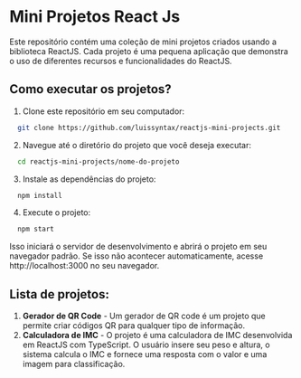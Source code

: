
# Mini Projetos React Js

Este repositório contém uma coleção de mini projetos criados usando a biblioteca ReactJS. Cada projeto é uma pequena aplicação que demonstra o uso de diferentes recursos e funcionalidades do ReactJS.
## Como executar os projetos?

1. Clone este repositório em seu computador:

```bash
  git clone https://github.com/luissyntax/reactjs-mini-projects.git
```
2. Navegue até o diretório do projeto que você deseja executar:

```bash
  cd reactjs-mini-projects/nome-do-projeto
```
3. Instale as dependências do projeto:

```bash
  npm install
```

4. Execute o projeto:

```bash
  npm start
```
Isso iniciará o servidor de desenvolvimento e abrirá o projeto em seu navegador padrão. Se isso não acontecer automaticamente, acesse http://localhost:3000 no seu navegador.

## Lista de projetos:

1. **Gerador de QR Code** - Um gerador de QR code é um projeto que permite criar códigos QR para qualquer tipo de informação.
2. **Calculadora de IMC** - O projeto é uma calculadora de IMC desenvolvida em ReactJS com TypeScript. O usuário insere seu peso e altura, o sistema calcula o IMC e fornece uma resposta com o valor e uma imagem para classificação.

